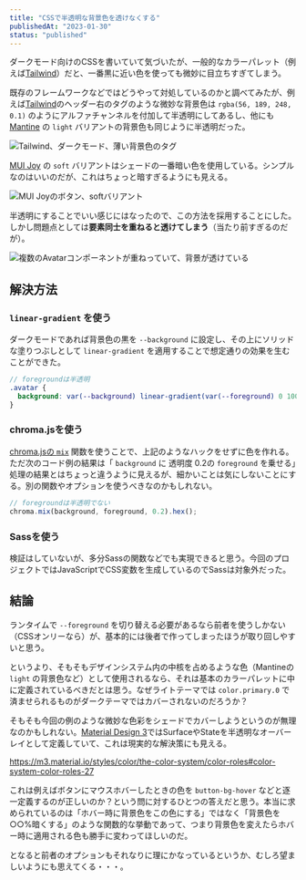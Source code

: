 ```yaml
---
title: "CSSで半透明な背景色を透けなくする"
publishedAt: "2023-01-30"
status: "published"
---
```


ダークモード向けのCSSを書いていて気づいたが、一般的なカラーパレット（例えば[Tailwind](https://tailwindcss.com/docs/customizing-colors)）だと、一番黒に近い色を使っても微妙に目立ちすぎてしまう。

既存のフレームワークなどではどうやって対処しているのかと調べてみたが、例えば[Tailwind](https://tailwindcss.com/)のヘッダー右のタグのような微妙な背景色は `rgba(56, 189, 248, 0.1)` のようにアルファチャンネルを付加して半透明にしてあるし、他にも [Mantine](https://mantine.dev/core/button/#variants) の `light` バリアントの背景色も同じように半透明だった。

![Tailwind、ダークモード、薄い背景色のタグ](/images/posts/tailwind-tag.png)

[MUI Joy](https://mui.com/joy-ui/react-button/) の `soft` バリアントはシェードの一番暗い色を使用している。シンプルなのはいいのだが、これはちょっと暗すぎるようにも見える。

![MUI Joyのボタン、softバリアント](/images/posts/mui-joy-button.png)

半透明にすることでいい感じにはなったので、この方法を採用することにした。しかし問題点としては**要素同士を重ねると透けてしまう**（当たり前すぎるのだが）。

![複数のAvatarコンポーネントが重ねっていて、背景が透けている](/images/posts/alpha-avatar-group.png)

## 解決方法

### `linear-gradient` を使う

ダークモードであれば背景色の黒を `--background` に設定し、その上にソリッドな塗りつぶしとして `linear-gradient` を適用することで想定通りの効果を生むことができた。

```scss
// foregroundは半透明
.avatar {
  background: var(--background) linear-gradient(var(--foreground) 0 100%);
}
```

### chroma.jsを使う

[chroma.jsの `mix`](https://gka.github.io/chroma.js/#chroma-mix) 関数を使うことで、上記のようなハックをせずに色を作れる。ただ次のコード例の結果は「 `background` に 透明度 0.2の `foreground` を乗せる」処理の結果とはちょっと違うように見えるが、細かいことは気にしないことにする。別の関数やオプションを使うべきなのかもしれない。

```ts
// foregroundは半透明でない
chroma.mix(background, foreground, 0.2).hex();
```

### Sassを使う

検証はしていないが、多分Sassの関数などでも実現できると思う。今回のプロジェクトではJavaScriptでCSS変数を生成しているのでSassは対象外だった。

## 結論

ランタイムで `--foreground` を切り替える必要があるなら前者を使うしかない（CSSオンリーなら）が、基本的には後者で作ってしまったほうが取り回しやすいと思う。

というより、そもそもデザインシステム内の中核を占めるような色（Mantineの `light` の背景色など）として使用されるなら、それは基本のカラーパレットに中に定義されているべきだとは思う。なぜライトテーマでは `color.primary.0` で済ませられるものがダークテーマではカバーされないのだろうか？

そもそも今回の例のような微妙な色彩をシェードでカバーしようというのが無理なのかもしれない。[Material Design 3](https://m3.material.io/)ではSurfaceやStateを半透明なオーバーレイとして定義していて、これは現実的な解決策にも見える。

https://m3.material.io/styles/color/the-color-system/color-roles#color-system-color-roles-27

これは例えばボタンにマウスホバーしたときの色を `button-bg-hover` などと逐一定義するのが正しいのか？という問に対するひとつの答えだと思う。本当に求められているのは「ホバー時に背景色をこの色にする」ではなく「背景色を○○%暗くする」のような関数的な挙動であって、つまり背景色を変えたらホバー時に適用される色も勝手に変わってほしいのだ。

となると前者のオプションもそれなりに理にかなっているというか、むしろ望ましいようにも思えてくる・・・。
